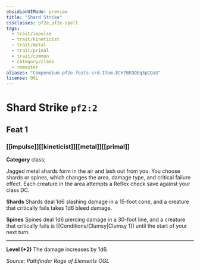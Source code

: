 ```yaml
---
obsidianUIMode: preview
title: "Shard Strike"
cssclasses: pf2e,pf2e-spell
tags:
  - trait/impulse
  - trait/kineticist
  - trait/metal
  - trait/primal
  - trait/common
  - category/class
  - remaster
aliases: "Compendium.pf2e.feats-srd.Item.ECH7BEQQEq3pCQaS"
license: OGL
---
```

# Shard Strike `pf2:2`
## Feat 1
### [[impulse]][[kineticist]][[metal]][[primal]]

**Category** class; 




Jagged metal shards form in the air and lash out from you. You choose shards or spines, which changes the area, damage type, and critical failure effect. Each creature in the area attempts a Reflex check save against your class DC.

**Shards** Shards deal 1d6 slashing damage in a 15-foot cone, and a creature that critically fails takes 1d6 bleed damage.

**Spines** Spines deal 1d6 piercing damage in a 30-foot line, and a creature that critically fails is [[Conditions/Clumsy|Clumsy 1]] until the start of your next turn.

* * *

**Level (+2)** The damage increases by 1d6.

*Source: Pathfinder Rage of Elements*
*OGL*